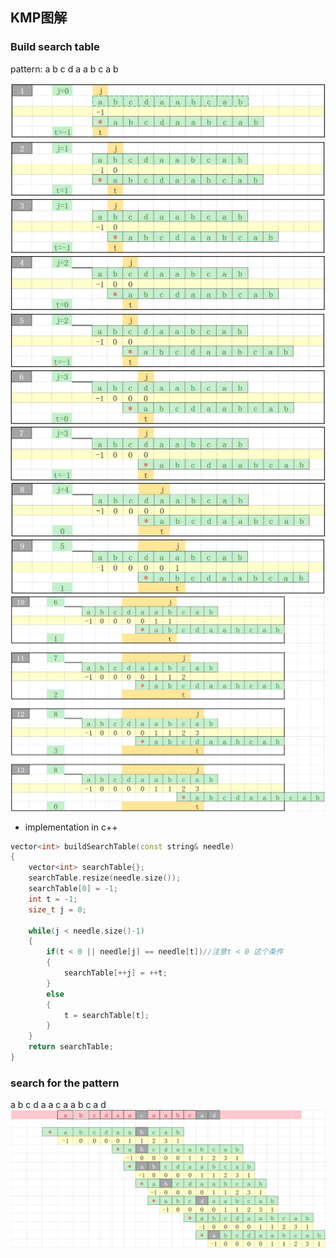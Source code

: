 ## KMP图解

### Build search table

pattern: a	b	c	d	a	a	b	c	a	b


![avatar](./pic/build_search_table1.png)
![avatar](./pic/build_search_table2.png)
![avatar](./pic/build_search_table3.png)
![avatar](./pic/build_search_table4.png)
![avatar](./pic/build_search_table5.png)
![avatar](./pic/build_search_table6.png)
![avatar](./pic/build_search_table7.png)
![avatar](./pic/build_search_table8.png)
![avatar](./pic/build_search_table9.png)
![avatar](./pic/build_search_table10.png)

- implementation in c++
``` c++
vector<int> buildSearchTable(const string& needle)
{
    vector<int> searchTable{};
    searchTable.resize(needle.size());
    searchTable[0] = -1;
    int t = -1;
    size_t j = 0;

    while(j < needle.size()-1)
    {
        if(t < 0 || needle[j] == needle[t])//注意t < 0 这个条件
        {
            searchTable[++j] = ++t;
        }
        else
        {
            t = searchTable[t];
        }
    }
    return searchTable;
}
```


### search for the pattern
a	b	c	d	a	a	c	a	a	b	c	a	d
![avatar](./pic/search.png)
